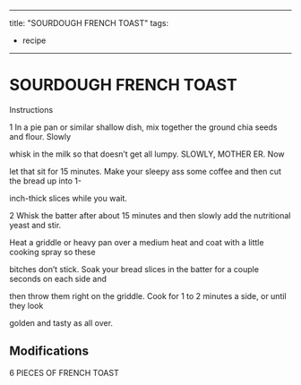 
---
title: "SOURDOUGH FRENCH TOAST"
tags:
  - recipe
---
# SOURDOUGH FRENCH TOAST


<p class="
---
title: "SOURDOUGH FRENCH TOAST"
tags:
  - recipe
---
# SOURDOUGH FRENCH TOAST


<p class="i>
* Cooking spray 



## Instructions
1 In a pie pan or similar shallow dish, mix together the ground chia seeds and flour. Slowly

whisk in the milk so that    doesn’t get all lumpy. SLOWLY, MOTHER ER. Now

let that sit for 15 minutes. Make your sleepy ass some coffee and then cut the bread up into 1-

inch-thick slices while you wait.

2 Whisk the batter after about 15 minutes and then slowly add the nutritional yeast and stir.

Heat a griddle or heavy pan over a medium heat and coat with a little cooking spray so these

bitches don’t stick. Soak your bread slices in the batter for a couple seconds on each side and

then throw them right on the griddle. Cook for 1 to 2 minutes a side, or until they look

golden and tasty as   all over.



## Modifications
6 PIECES OF FRENCH TOAST




